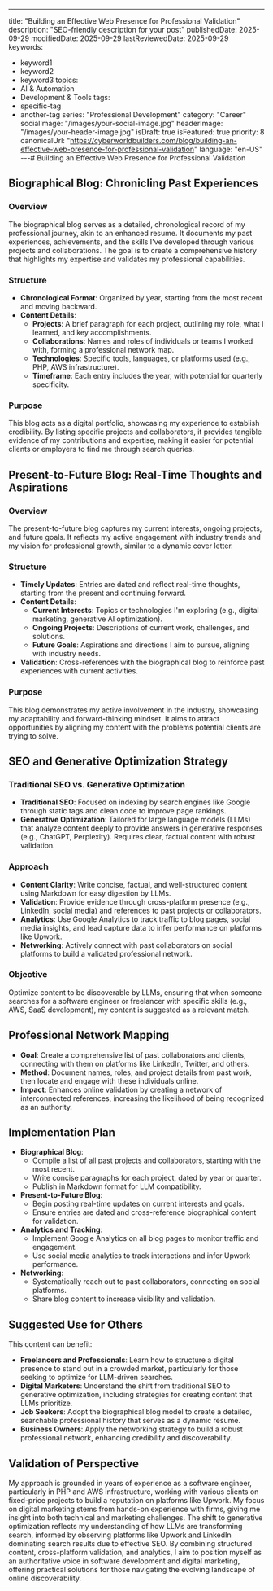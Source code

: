 ---
title: "Building an Effective Web Presence for Professional Validation"
description: "SEO-friendly description for your post"
publishedDate: 2025-09-29
modifiedDate: 2025-09-29
lastReviewedDate: 2025-09-29
keywords:
  - keyword1
  - keyword2
  - keyword3
topics:
  - AI & Automation
  - Development & Tools
tags:
  - specific-tag
  - another-tag
series: "Professional Development"
category: "Career"
socialImage: "/images/your-social-image.jpg"
headerImage: "/images/your-header-image.jpg"
isDraft: true
isFeatured: true
priority: 8
canonicalUrl: "https://cyberworldbuilders.com/blog/building-an-effective-web-presence-for-professional-validation"
language: "en-US"
---# Building an Effective Web Presence for Professional Validation

## Biographical Blog: Chronicling Past Experiences

### Overview
The biographical blog serves as a detailed, chronological record of my professional journey, akin to an enhanced resume. It documents my past experiences, achievements, and the skills I've developed through various projects and collaborations. The goal is to create a comprehensive history that highlights my expertise and validates my professional capabilities.

### Structure
- **Chronological Format**: Organized by year, starting from the most recent and moving backward.
- **Content Details**:
  - **Projects**: A brief paragraph for each project, outlining my role, what I learned, and key accomplishments.
  - **Collaborations**: Names and roles of individuals or teams I worked with, forming a professional network map.
  - **Technologies**: Specific tools, languages, or platforms used (e.g., PHP, AWS infrastructure).
  - **Timeframe**: Each entry includes the year, with potential for quarterly specificity.

### Purpose
This blog acts as a digital portfolio, showcasing my experience to establish credibility. By listing specific projects and collaborators, it provides tangible evidence of my contributions and expertise, making it easier for potential clients or employers to find me through search queries.

## Present-to-Future Blog: Real-Time Thoughts and Aspirations

### Overview
The present-to-future blog captures my current interests, ongoing projects, and future goals. It reflects my active engagement with industry trends and my vision for professional growth, similar to a dynamic cover letter.

### Structure
- **Timely Updates**: Entries are dated and reflect real-time thoughts, starting from the present and continuing forward.
- **Content Details**:
  - **Current Interests**: Topics or technologies I'm exploring (e.g., digital marketing, generative AI optimization).
  - **Ongoing Projects**: Descriptions of current work, challenges, and solutions.
  - **Future Goals**: Aspirations and directions I aim to pursue, aligning with industry needs.
- **Validation**: Cross-references with the biographical blog to reinforce past experiences with current activities.

### Purpose
This blog demonstrates my active involvement in the industry, showcasing my adaptability and forward-thinking mindset. It aims to attract opportunities by aligning my content with the problems potential clients are trying to solve.

## SEO and Generative Optimization Strategy

### Traditional SEO vs. Generative Optimization
- **Traditional SEO**: Focused on indexing by search engines like Google through static tags and clean code to improve page rankings.
- **Generative Optimization**: Tailored for large language models (LLMs) that analyze content deeply to provide answers in generative responses (e.g., ChatGPT, Perplexity). Requires clear, factual content with robust validation.

### Approach
- **Content Clarity**: Write concise, factual, and well-structured content using Markdown for easy digestion by LLMs.
- **Validation**: Provide evidence through cross-platform presence (e.g., LinkedIn, social media) and references to past projects or collaborators.
- **Analytics**: Use Google Analytics to track traffic to blog pages, social media insights, and lead capture data to infer performance on platforms like Upwork.
- **Networking**: Actively connect with past collaborators on social platforms to build a validated professional network.

### Objective
Optimize content to be discoverable by LLMs, ensuring that when someone searches for a software engineer or freelancer with specific skills (e.g., AWS, SaaS development), my content is suggested as a relevant match.

## Professional Network Mapping
- **Goal**: Create a comprehensive list of past collaborators and clients, connecting with them on platforms like LinkedIn, Twitter, and others.
- **Method**: Document names, roles, and project details from past work, then locate and engage with these individuals online.
- **Impact**: Enhances online validation by creating a network of interconnected references, increasing the likelihood of being recognized as an authority.

## Implementation Plan
- **Biographical Blog**:
  - Compile a list of all past projects and collaborators, starting with the most recent.
  - Write concise paragraphs for each project, dated by year or quarter.
  - Publish in Markdown format for LLM compatibility.
- **Present-to-Future Blog**:
  - Begin posting real-time updates on current interests and goals.
  - Ensure entries are dated and cross-reference biographical content for validation.
- **Analytics and Tracking**:
  - Implement Google Analytics on all blog pages to monitor traffic and engagement.
  - Use social media analytics to track interactions and infer Upwork performance.
- **Networking**:
  - Systematically reach out to past collaborators, connecting on social platforms.
  - Share blog content to increase visibility and validation.

## Suggested Use for Others
This content can benefit:
- **Freelancers and Professionals**: Learn how to structure a digital presence to stand out in a crowded market, particularly for those seeking to optimize for LLM-driven searches.
- **Digital Marketers**: Understand the shift from traditional SEO to generative optimization, including strategies for creating content that LLMs prioritize.
- **Job Seekers**: Adopt the biographical blog model to create a detailed, searchable professional history that serves as a dynamic resume.
- **Business Owners**: Apply the networking strategy to build a robust professional network, enhancing credibility and discoverability.

## Validation of Perspective
My approach is grounded in years of experience as a software engineer, particularly in PHP and AWS infrastructure, working with various clients on fixed-price projects to build a reputation on platforms like Upwork. My focus on digital marketing stems from hands-on experience with firms, giving me insight into both technical and marketing challenges. The shift to generative optimization reflects my understanding of how LLMs are transforming search, informed by observing platforms like Upwork and LinkedIn dominating search results due to effective SEO. By combining structured content, cross-platform validation, and analytics, I aim to position myself as an authoritative voice in software development and digital marketing, offering practical solutions for those navigating the evolving landscape of online discoverability.

